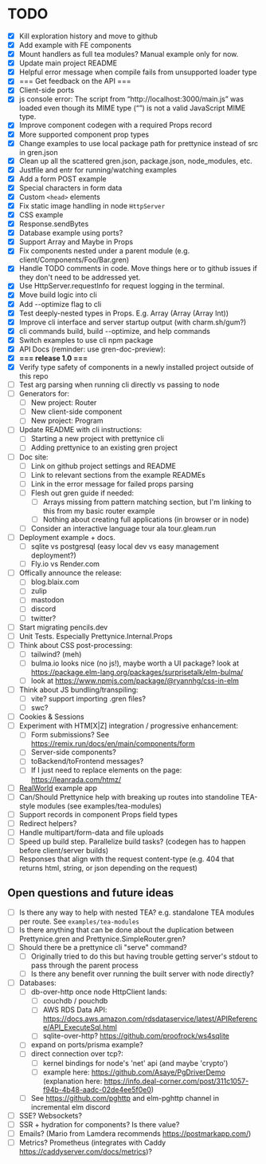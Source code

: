 # TODO

- [X] Kill exploration history and move to github
- [X] Add example with FE components
- [X] Mount handlers as full tea modules? Manual example only for now.
- [X] Update main project README
- [X] Helpful error message when compile fails from unsupported loader type
- [X] === Get feedback on the API ===
- [X] Client-side ports
- [X] js console error: The script from “http://localhost:3000/main.js” was loaded even though its MIME type (“”) is not a valid JavaScript MIME type.
- [X] Improve component codegen with a required Props record
- [X] More supported component prop types
- [X] Change examples to use local package path for prettynice instead of src in gren.json
- [X] Clean up all the scattered gren.json, package.json, node_modules, etc.
- [X] Justfile and entr for running/watching examples
- [X] Add a form POST example
- [X] Special characters in form data
- [X] Custom `<head>` elements
- [X] Fix static image handling in node `HttpServer`
- [X] CSS example
- [X] Response.sendBytes
- [X] Database example using ports?
- [X] Support Array and Maybe in Props
- [X] Fix components nested under a parent module (e.g. client/Components/Foo/Bar.gren)
- [X] Handle TODO comments in code. Move things here or to github issues if they don't need to be addressed yet.
- [X] Use HttpServer.requestInfo for request logging in the terminal.
- [X] Move build logic into cli
- [X] Add --optimize flag to cli
- [X] Test deeply-nested types in Props. E.g. Array (Array (Array Int))
- [X] Improve cli interface and server startup output (with charm.sh/gum?)
- [X] cli commands build, build --optimize, and help commands
- [X] Switch examples to use cli npm package
- [X] API Docs (reminder: use gren-doc-preview):
- [X] **=== release 1.0 ===**
- [X] Verify type safety of components in a newly installed project outside of this repo
- [ ] Test arg parsing when running cli directly vs passing to node
- [ ] Generators for:
  - [ ] New project: Router
  - [ ] New client-side component
  - [ ] New project: Program
- [ ] Update README with cli instructions:
  - [ ] Starting a new project with prettynice cli
  - [ ] Adding prettynice to an existing gren project
- [ ] Doc site:
  - [ ] Link on github project settings and README
  - [ ] Link to relevant sections from the example READMEs
  - [ ] Link in the error message for failed props parsing
  - [ ] Flesh out gren guide if needed:
    - [ ] Arrays missing from pattern matching section, but I'm linking to this from my basic router example
    - [ ] Nothing about creating full applications (in browser or in node)
  - [ ] Consider an interactive language tour ala tour.gleam.run
- [ ] Deployment example + docs.
  - [ ] sqlite vs postgresql (easy local dev vs easy management deployment?)
  - [ ] Fly.io vs Render.com
- [ ] Offically announce the release:
  - [ ] blog.blaix.com
  - [ ] zulip
  - [ ] mastodon
  - [ ] discord
  - [ ] twitter?
- [ ] Start migrating pencils.dev
- [ ] Unit Tests. Especially Prettynice.Internal.Props
- [ ] Think about CSS post-processing:
  - [ ] tailwind? (meh)
  - [ ] bulma.io looks nice (no js!), maybe worth a UI package? look at https://package.elm-lang.org/packages/surprisetalk/elm-bulma/
  - [ ] look at <https://www.npmjs.com/package/@ryannhg/css-in-elm>
- [ ] Think about JS bundling/transpiling:
  - [ ] vite? support importing .gren files?
  - [ ] swc?
- [ ] Cookies & Sessions
- [ ] Experiment with HTM[X|Z] integration / progressive enhancement:
  - [ ] Form submissions? See https://remix.run/docs/en/main/components/form
  - [ ] Server-side components?
  - [ ] toBackend/toFrontend messages?
  - [ ] If I just need to replace elements on the page: https://leanrada.com/htmz/
- [ ] [RealWorld](https://github.com/gothinkster/realworld) example app
- [ ] Can/Should Prettynice help with breaking up routes into standoline TEA-style modules (see examples/tea-modules)
- [ ] Support records in component Props field types
- [ ] Redirect helpers?
- [ ] Handle multipart/form-data and file uploads
- [ ] Speed up build step. Parallelize build tasks? (codegen has to happen before client/server builds)
- [ ] Responses that align with the request content-type (e.g. 404 that returns html, string, or json depending on the request)

## Open questions and future ideas

- [ ] Is there any way to help with nested TEA? e.g. standalone TEA modules per route. See `examples/tea-modules`
- [ ] Is there anything that can be done about the duplication between Prettynice.gren and Prettynice.SimpleRouter.gren?
- [ ] Should there be a prettynice cli "serve" command?
    - [ ] Originally tried to do this but having trouble getting server's stdout to pass through the parent process
    - [ ] Is there any benefit over running the built server with node directly?
- [ ] Databases:
  - [ ] db-over-http once node HttpClient lands:
    - [ ] couchdb / pouchdb
    - [ ] AWS RDS Data API: https://docs.aws.amazon.com/rdsdataservice/latest/APIReference/API_ExecuteSql.html
    - [ ] sqlite-over-http? https://github.com/proofrock/ws4sqlite
  - [ ] expand on ports/prisma example?
  - [ ] direct connection over tcp?:
    - [ ] kernel bindings for node's 'net' api (and maybe 'crypto')
    - [ ] example here: https://github.com/Asaye/PgDriverDemo (explanation here: https://info.deal-corner.com/post/311c1057-f94b-4b48-aadc-02de4ee5f0e0)
  - [ ] See https://github.com/pghttp and elm-pghttp channel in incremental elm discord
- [ ] SSE? Websockets?
- [ ] SSR + hydration for components? Is there value?
- [ ] Emails? (Mario from Lamdera recommends https://postmarkapp.com/)
- [ ] Metrics? Prometheus (integrates with Caddy https://caddyserver.com/docs/metrics)?
